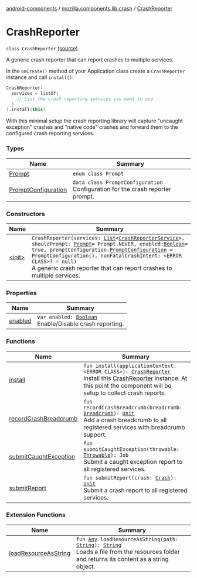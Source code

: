 [android-components](../../index.md) / [mozilla.components.lib.crash](../index.md) / [CrashReporter](./index.md)

# CrashReporter

`class CrashReporter` [(source)](https://github.com/mozilla-mobile/android-components/blob/master/components/lib/crash/src/main/java/mozilla/components/lib/crash/CrashReporter.kt#L48)

A generic crash reporter that can report crashes to multiple services.

In the `onCreate()` method of your Application class create a `CrashReporter` instance and call `install()`:

``` Kotlin
CrashReporter(
  services = listOf(
    // List the crash reporting services you want to use
  )
).install(this)
```

With this minimal setup the crash reporting library will capture "uncaught exception" crashes and "native code"
crashes and forward them to the configured crash reporting services.

### Types

| Name | Summary |
|---|---|
| [Prompt](-prompt/index.md) | `enum class Prompt` |
| [PromptConfiguration](-prompt-configuration/index.md) | `data class PromptConfiguration`<br>Configuration for the crash reporter prompt. |

### Constructors

| Name | Summary |
|---|---|
| [&lt;init&gt;](-init-.md) | `CrashReporter(services: `[`List`](https://kotlinlang.org/api/latest/jvm/stdlib/kotlin.collections/-list/index.html)`<`[`CrashReporterService`](../../mozilla.components.lib.crash.service/-crash-reporter-service/index.md)`>, shouldPrompt: `[`Prompt`](-prompt/index.md)` = Prompt.NEVER, enabled: `[`Boolean`](https://kotlinlang.org/api/latest/jvm/stdlib/kotlin/-boolean/index.html)` = true, promptConfiguration: `[`PromptConfiguration`](-prompt-configuration/index.md)` = PromptConfiguration(), nonFatalCrashIntent: <ERROR CLASS>? = null)`<br>A generic crash reporter that can report crashes to multiple services. |

### Properties

| Name | Summary |
|---|---|
| [enabled](enabled.md) | `var enabled: `[`Boolean`](https://kotlinlang.org/api/latest/jvm/stdlib/kotlin/-boolean/index.html)<br>Enable/Disable crash reporting. |

### Functions

| Name | Summary |
|---|---|
| [install](install.md) | `fun install(applicationContext: <ERROR CLASS>): `[`CrashReporter`](./index.md)<br>Install this [CrashReporter](./index.md) instance. At this point the component will be setup to collect crash reports. |
| [recordCrashBreadcrumb](record-crash-breadcrumb.md) | `fun recordCrashBreadcrumb(breadcrumb: `[`Breadcrumb`](../-breadcrumb/index.md)`): `[`Unit`](https://kotlinlang.org/api/latest/jvm/stdlib/kotlin/-unit/index.html)<br>Add a crash breadcrumb to all registered services with breadcrumb support. |
| [submitCaughtException](submit-caught-exception.md) | `fun submitCaughtException(throwable: `[`Throwable`](https://kotlinlang.org/api/latest/jvm/stdlib/kotlin/-throwable/index.html)`): Job`<br>Submit a caught exception report to all registered services. |
| [submitReport](submit-report.md) | `fun submitReport(crash: `[`Crash`](../-crash/index.md)`): `[`Unit`](https://kotlinlang.org/api/latest/jvm/stdlib/kotlin/-unit/index.html)<br>Submit a crash report to all registered services. |

### Extension Functions

| Name | Summary |
|---|---|
| [loadResourceAsString](../../mozilla.components.support.test.file/kotlin.-any/load-resource-as-string.md) | `fun `[`Any`](https://kotlinlang.org/api/latest/jvm/stdlib/kotlin/-any/index.html)`.loadResourceAsString(path: `[`String`](https://kotlinlang.org/api/latest/jvm/stdlib/kotlin/-string/index.html)`): `[`String`](https://kotlinlang.org/api/latest/jvm/stdlib/kotlin/-string/index.html)<br>Loads a file from the resources folder and returns its content as a string object. |
